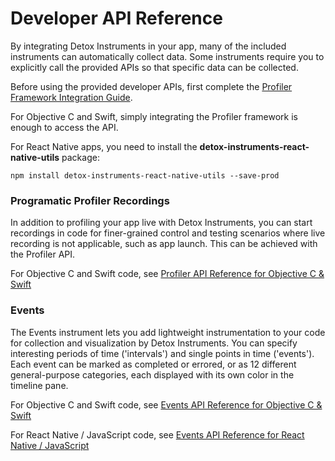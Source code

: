 # Developer API Reference

By integrating Detox Instruments in your app, many of the included instruments can automatically collect data. Some instruments require you to explicitly call the provided APIs so that specific data can be collected.

Before using the provided developer APIs, first complete the [Profiler Framework Integration Guide](XcodeIntegrationGuide.md).

For Objective C and Swift, simply integrating the Profiler framework is enough to access the API.

For React Native apps, you need to install the **detox-instruments-react-native-utils** package:

```shell
npm install detox-instruments-react-native-utils --save-prod
```

### Programatic Profiler Recordings

In addition to profiling your app live with Detox Instruments, you can start recordings in code for finer-grained control and testing scenarios where live recording is not applicable, such as app launch. This can be achieved with the Profiler API.

For Objective C and Swift code, see [Profiler API Reference for Objective C & Swift](DeveloperAPIReferenceProfilerObjCSwift.md)

### Events

The Events instrument lets you add lightweight instrumentation to your code for collection and visualization by Detox Instruments. You can specify interesting periods of time ('intervals') and single points in time ('events'). Each event can be marked as completed or errored, or as 12 different general-purpose categories, each displayed with its own color in the timeline pane.

For Objective C and Swift code, see [Events API Reference for Objective C & Swift](DeveloperAPIReferenceEventsObjCSwift.md)

For React Native / JavaScript code, see [Events API Reference for React Native / JavaScript](DeveloperAPIReferenceEventsJS.md)
